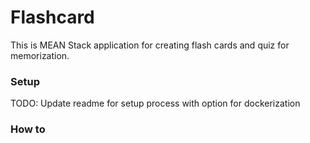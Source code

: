 # Flashcard

This is MEAN Stack application for creating flash cards and quiz for memorization.

### Setup
TODO: Update readme for setup process with option for dockerization

### How to


